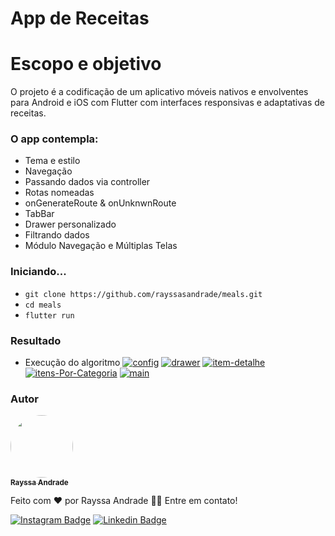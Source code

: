 # App de Receitas

# Escopo e objetivo

O projeto é a codificação de um aplicativo móveis nativos e envolventes para Android e iOS com Flutter com interfaces responsivas e adaptativas de receitas.
### O app contempla:
- Tema e estilo
- Navegação 
- Passando dados via controller
- Rotas nomeadas
- onGenerateRoute & onUnknwnRoute
- TabBar
- Drawer personalizado
- Filtrando dados
- Módulo Navegação e Múltiplas Telas

### Iniciando...

- `git clone https://github.com/rayssasandrade/meals.git`
- `cd meals`
- `flutter run`

### Resultado

- Execução do algoritmo 
<a href="https://ibb.co/jHXnb4w"><img style="max-width: 20vw; height: auto" src="https://i.ibb.co/d7Y8jKp/config.png" alt="config" border="0"></a>
<a href="https://ibb.co/FBbdrch"><img style="max-width: 20vw; height: auto" src="https://i.ibb.co/y8nx9KN/drawer.png" alt="drawer" border="0"></a>
<a href="https://ibb.co/9cX8ppx"><img style="max-width: 20vw; height: auto" src="https://i.ibb.co/dj9WffN/item-detalhe.png" alt="item-detalhe" border="0"></a>
<a href="https://ibb.co/1RFS9Hp"><img style="max-width: 20vw; height: auto" src="https://i.ibb.co/Dw0q736/itens-Por-Categoria.png" alt="itens-Por-Categoria" border="0"></a>
<a href="https://ibb.co/qCTFfDq"><img style="max-width: 20vw; height: auto" src="https://i.ibb.co/7QsN5SM/main.png" alt="main" border="0"></a>
 
### Autor
<a href="#">
 <img style="border-radius: 50%;" src="https://media-exp1.licdn.com/dms/image/C4D03AQGc_Ovg7ftTrw/profile-displayphoto-shrink_800_800/0/1600526654859?e=1643241600&v=beta&t=k16wL6TdDuM4mXYy2s1TjJUmq5pTqgA5bOllODvQSBs" width="100px;" alt=""/>
 <br />
 <sub><b>Rayssa Andrade</b></sub></a>

Feito com ❤️ por Rayssa Andrade 👋🏽 Entre em contato!

[![Instagram Badge](https://img.shields.io/badge/Instagram-E4405F?style=for-the-badge&logo=instagram&logoColor=white)](https://www.instagram.com/rayssa_s.andrade)
[![Linkedin Badge](https://img.shields.io/badge/LinkedIn-0077B5?style=for-the-badge&logo=linkedin&logoColor=white)](https://www.linkedin.com/in/rayssa-andrade-7785041a3)
